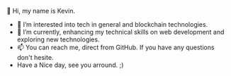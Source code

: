   👋 Hi, my name is Kevin.


- 👀 I’m interested into tech in general and blockchain technologies.
- 🌱 I’m currently, enhancing my technical skills on web development and exploring new technologies.
- 📫 You can reach me, direct from GitHub. If you have any questions don't hesite.
- Have a Nice day, see you arround. ;)

<!---
mylordkaz/mylordkaz is a ✨ special ✨ repository because its `README.md` (this file) appears on your GitHub profile.
You can click the Preview link to take a look at your changes.
--->
